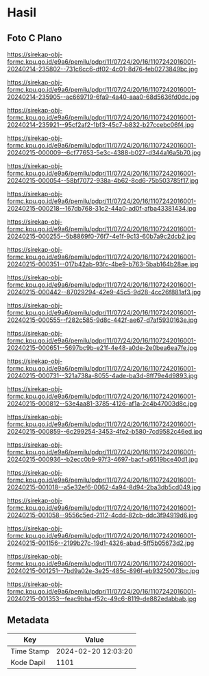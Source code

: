 # Hasil

## Foto C Plano

https://sirekap-obj-formc.kpu.go.id/e9a6/pemilu/pdpr/11/07/24/20/16/1107242016001-20240214-235802--731c6cc6-df02-4c01-8d76-feb0273849bc.jpg

https://sirekap-obj-formc.kpu.go.id/e9a6/pemilu/pdpr/11/07/24/20/16/1107242016001-20240214-235905--ac669719-6fa9-4a40-aaa0-68d5636fd0dc.jpg

https://sirekap-obj-formc.kpu.go.id/e9a6/pemilu/pdpr/11/07/24/20/16/1107242016001-20240214-235921--95cf2af2-1bf3-45c7-b832-b27ccebc06f4.jpg

https://sirekap-obj-formc.kpu.go.id/e9a6/pemilu/pdpr/11/07/24/20/16/1107242016001-20240215-000009--6cf77653-5e3c-4388-b027-d344a16a5b70.jpg

https://sirekap-obj-formc.kpu.go.id/e9a6/pemilu/pdpr/11/07/24/20/16/1107242016001-20240215-000054--58bf7072-938a-4b62-8cd6-75b503785f17.jpg

https://sirekap-obj-formc.kpu.go.id/e9a6/pemilu/pdpr/11/07/24/20/16/1107242016001-20240215-000218--167db768-31c2-44a0-ad0f-afba43381434.jpg

https://sirekap-obj-formc.kpu.go.id/e9a6/pemilu/pdpr/11/07/24/20/16/1107242016001-20240215-000255--5b8869f0-76f7-4e1f-9c13-60b7a9c2dcb2.jpg

https://sirekap-obj-formc.kpu.go.id/e9a6/pemilu/pdpr/11/07/24/20/16/1107242016001-20240215-000351--017b42ab-93fc-4be9-b763-5bab164b28ae.jpg

https://sirekap-obj-formc.kpu.go.id/e9a6/pemilu/pdpr/11/07/24/20/16/1107242016001-20240215-000442--87029294-42e9-45c5-9d28-4cc26f881af3.jpg

https://sirekap-obj-formc.kpu.go.id/e9a6/pemilu/pdpr/11/07/24/20/16/1107242016001-20240215-000555--f282c585-9d8c-442f-ae67-d7af5930163e.jpg

https://sirekap-obj-formc.kpu.go.id/e9a6/pemilu/pdpr/11/07/24/20/16/1107242016001-20240215-000651--5697bc9b-e21f-4e48-a0de-2e0bea6ea7fe.jpg

https://sirekap-obj-formc.kpu.go.id/e9a6/pemilu/pdpr/11/07/24/20/16/1107242016001-20240215-000731--321a738a-8055-4ade-ba3d-8ff79e4d9893.jpg

https://sirekap-obj-formc.kpu.go.id/e9a6/pemilu/pdpr/11/07/24/20/16/1107242016001-20240215-000812--53e4aa81-3785-4126-af1a-2c4b47003d8c.jpg

https://sirekap-obj-formc.kpu.go.id/e9a6/pemilu/pdpr/11/07/24/20/16/1107242016001-20240215-000859--6c299254-3453-4fe2-b580-7cd9582c46ed.jpg

https://sirekap-obj-formc.kpu.go.id/e9a6/pemilu/pdpr/11/07/24/20/16/1107242016001-20240215-000936--b2ecc0b9-97f3-4697-bacf-a6519bce40d1.jpg

https://sirekap-obj-formc.kpu.go.id/e9a6/pemilu/pdpr/11/07/24/20/16/1107242016001-20240215-001018--a5e32ef6-0062-4a94-8d94-2ba3db5cd049.jpg

https://sirekap-obj-formc.kpu.go.id/e9a6/pemilu/pdpr/11/07/24/20/16/1107242016001-20240215-001058--9556c5ed-2112-4cdd-82cb-ddc3f94919d6.jpg

https://sirekap-obj-formc.kpu.go.id/e9a6/pemilu/pdpr/11/07/24/20/16/1107242016001-20240215-001156--2199b27c-19d1-4326-abad-5ff5b05673d2.jpg

https://sirekap-obj-formc.kpu.go.id/e9a6/pemilu/pdpr/11/07/24/20/16/1107242016001-20240215-001251--7bd9a02e-3e25-485c-896f-eb93250073bc.jpg

https://sirekap-obj-formc.kpu.go.id/e9a6/pemilu/pdpr/11/07/24/20/16/1107242016001-20240215-001353--feac9bba-f52c-49c6-8119-de882edabbab.jpg


## Metadata

| Key        | Value               |
| ---------- | ------------------- |
| Time Stamp | 2024-02-20 12:03:20 |
| Kode Dapil | 1101                |



